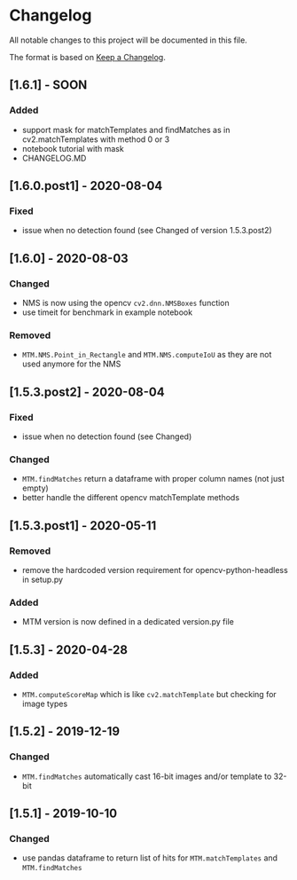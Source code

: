 # Changelog
All notable changes to this project will be documented in this file.  

The format is based on [Keep a Changelog](https://keepachangelog.com/en/1.0.0/).  

## [1.6.1] - SOON
### Added
- support mask for matchTemplates and findMatches as in cv2.matchTemplates with method 0 or 3
- notebook tutorial with mask
- CHANGELOG.MD

## [1.6.0.post1] - 2020-08-04
### Fixed
- issue when no detection found (see Changed of version 1.5.3.post2)


## [1.6.0] - 2020-08-03
### Changed
- NMS is now using the opencv `cv2.dnn.NMSBoxes` function
- use timeit for benchmark in example notebook

### Removed
- `MTM.NMS.Point_in_Rectangle` and `MTM.NMS.computeIoU` as they are not used anymore for the NMS

## [1.5.3.post2] - 2020-08-04
### Fixed
- issue when no detection found (see Changed)

### Changed
- `MTM.findMatches` return a dataframe with proper column names (not just empty)
- better handle the different opencv matchTemplate methods

## [1.5.3.post1] - 2020-05-11
### Removed
- remove the hardcoded version requirement for opencv-python-headless in setup.py

### Added
- MTM version is now defined in a dedicated version.py file

## [1.5.3] - 2020-04-28
### Added
- `MTM.computeScoreMap` which is like `cv2.matchTemplate` but checking for image types


## [1.5.2] - 2019-12-19
### Changed
- `MTM.findMatches` automatically cast 16-bit images and/or template to 32-bit

## [1.5.1] - 2019-10-10  
### Changed
- use pandas dataframe to return list of hits for `MTM.matchTemplates` and `MTM.findMatches` 
